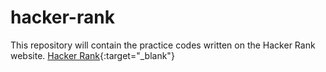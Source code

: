 # hacker-rank
This repository will contain the practice codes written on the Hacker Rank website.
[Hacker Rank](https://www.hackerrank.com/dashboard){:target="_blank"}
